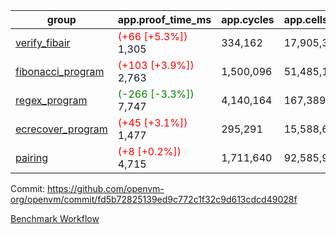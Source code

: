 | group | app.proof_time_ms | app.cycles | app.cells_used | leaf.proof_time_ms | leaf.cycles | leaf.cells_used |
| -- | -- | -- | -- | -- | -- | -- |
| [verify_fibair](https://github.com/openvm-org/openvm/blob/benchmark-results/benchmarks-pr/1467/verify_fibair-fd5b72825139ed9c772c1f32c9d613cdcd49028f.md) |<span style='color: red'>(+66 [+5.3%])</span> 1,305 |  334,162 |  17,905,347 |- | - | - |
| [fibonacci_program](https://github.com/openvm-org/openvm/blob/benchmark-results/benchmarks-pr/1467/fibonacci-fd5b72825139ed9c772c1f32c9d613cdcd49028f.md) |<span style='color: red'>(+103 [+3.9%])</span> 2,763 |  1,500,096 |  51,485,167 |- | - | - |
| [regex_program](https://github.com/openvm-org/openvm/blob/benchmark-results/benchmarks-pr/1467/regex-fd5b72825139ed9c772c1f32c9d613cdcd49028f.md) |<span style='color: green'>(-266 [-3.3%])</span> 7,747 |  4,140,164 |  167,389,450 |- | - | - |
| [ecrecover_program](https://github.com/openvm-org/openvm/blob/benchmark-results/benchmarks-pr/1467/ecrecover-fd5b72825139ed9c772c1f32c9d613cdcd49028f.md) |<span style='color: red'>(+45 [+3.1%])</span> 1,477 |  295,291 |  15,588,656 |- | - | - |
| [pairing](https://github.com/openvm-org/openvm/blob/benchmark-results/benchmarks-pr/1467/pairing-fd5b72825139ed9c772c1f32c9d613cdcd49028f.md) |<span style='color: red'>(+8 [+0.2%])</span> 4,715 |  1,711,640 |  92,585,975 |- | - | - |


Commit: https://github.com/openvm-org/openvm/commit/fd5b72825139ed9c772c1f32c9d613cdcd49028f

[Benchmark Workflow](https://github.com/openvm-org/openvm/actions/runs/13909700583)
